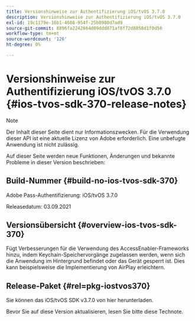 ```yaml
---
title: Versionshinweise zur Authentifizierung iOS/tvOS 3.7.0
description: Versionshinweise zur Authentifizierung iOS/tvOS 3.7.0
exl-id: 19c1179e-16b1-4608-954f-25b0980d7ad9
source-git-commit: 8896fa2242664d09ddd871af8f72d8858d1f0d50
workflow-type: tm+mt
source-wordcount: '126'
ht-degree: 0%

---
```


# Versionshinweise zur Authentifizierung iOS/tvOS 3.7.0 {#ios-tvos-sdk-370-release-notes}

>[!NOTE]
>
>Der Inhalt dieser Seite dient nur Informationszwecken. Für die Verwendung dieser API ist eine aktuelle Lizenz von Adobe erforderlich. Eine unbefugte Anwendung ist nicht zulässig.

Auf dieser Seite werden neue Funktionen, Änderungen und bekannte Probleme in dieser Version beschrieben:

## Build-Nummer {#build-no-ios-tvos-sdk-370}

Adobe Pass-Authentifizierung: iOS/tvOS 3.7.0

Releasedatum: 03.09.2021



## Versionsübersicht {#overview-ios-tvos-sdk-370}

Fügt Verbesserungen für die Verwendung des AccessEnabler-Frameworks hinzu, indem Keychain-Speichervorgänge zugelassen werden, wenn sich die Anwendung im Hintergrund befindet oder das Gerät gesperrt ist. Dies kann beispielsweise die Implementierung von AirPlay erleichtern.

## Release-Paket {#rel=pkg-iostvos370}

Sie können das iOS/tvOS SDK v3.7.0 von hier herunterladen.

Bevor Sie auf diese Version aktualisieren, lesen Sie bitte diese Technote.
